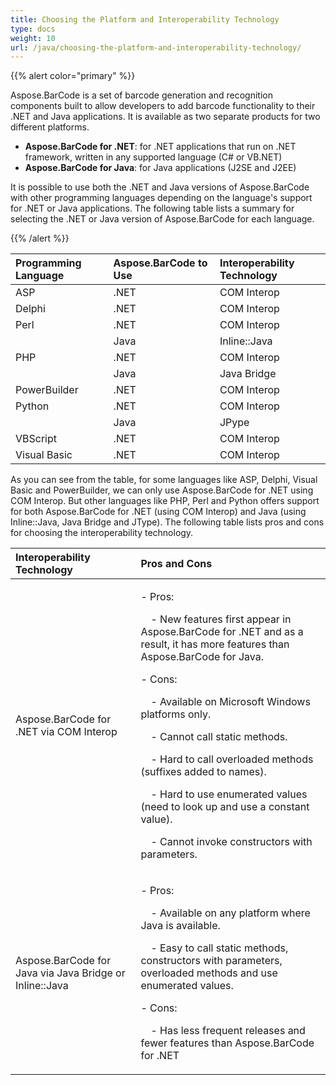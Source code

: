 ```yaml
---
title: Choosing the Platform and Interoperability Technology
type: docs
weight: 10
url: /java/choosing-the-platform-and-interoperability-technology/
---
```


{{% alert color="primary" %}} 

Aspose.BarCode is a set of barcode generation and recognition components built to allow developers to add barcode functionality to their .NET and Java applications. It is available as two separate products for two different platforms.

- **Aspose.BarCode for .NET**: for .NET applications that run on .NET framework, written in any supported language (C# or VB.NET)
- **Aspose.BarCode for Java**: for Java applications (J2SE and J2EE)

It is possible to use both the .NET and Java versions of Aspose.BarCode with other programming languages depending on the language's support for .NET or Java applications. The following table lists a summary for selecting the .NET or Java version of Aspose.BarCode for each language. 

{{% /alert %}} 

|**Programming Language** |**Aspose.BarCode to Use** |**Interoperability Technology** |
| :- | :- | :- |
|ASP |.NET |COM Interop |
|Delphi |.NET |COM Interop |
|Perl |.NET |COM Interop |
| |Java |Inline::Java |
|PHP |.NET |COM Interop |
| |Java |Java Bridge |
|PowerBuilder |.NET |COM Interop |
|Python |.NET |COM Interop |
| |Java |JPype |
|VBScript |.NET |COM Interop |
|Visual Basic |.NET |COM Interop |
As you can see from the table, for some languages like ASP, Delphi, Visual Basic and PowerBuilder, we can only use Aspose.BarCode for .NET using COM Interop. But other languages like PHP, Perl and Python offers support for both Aspose.BarCode for .NET (using COM Interop) and Java (using Inline::Java, Java Bridge and JType). The following table lists pros and cons for choosing the interoperability technology.

|**Interoperability Technology** |**Pros and Cons** |
| :- | :- |
|Aspose.BarCode for .NET via COM Interop |<p>- Pros: </p><p>&emsp;- New features first appear in Aspose.BarCode for .NET and as a result, it has more features than Aspose.BarCode for Java.</p><p>- Cons: </p><p>&emsp;- Available on Microsoft Windows platforms only.</p><p>&emsp;- Cannot call static methods.</p><p>&emsp;- Hard to call overloaded methods (suffixes added to names).</p><p>&emsp;- Hard to use enumerated values (need to look up and use a constant value).</p><p>&emsp;- Cannot invoke constructors with parameters.</p>|
|Aspose.BarCode for Java via Java Bridge or Inline::Java |<p>- Pros: </p><p>&emsp;- Available on any platform where Java is available.</p><p>&emsp;- Easy to call static methods, constructors with parameters, overloaded methods and use enumerated values.</p><p>- Cons: </p><p>&emsp;- Has less frequent releases and fewer features than Aspose.BarCode for .NET</p>|

